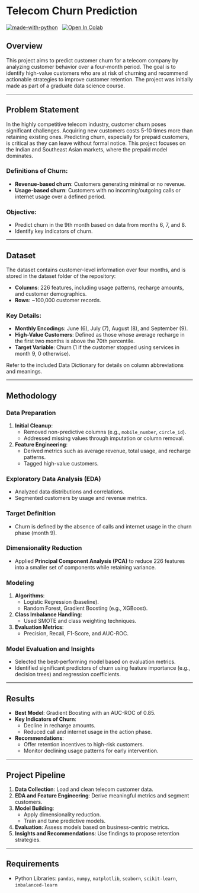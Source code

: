 
# Telecom Churn Prediction

[![made-with-python](https://img.shields.io/badge/Made%20with-Python-1f425f.svg)](https://www.python.org/) &nbsp;
[![Open In Colab](https://colab.research.google.com/assets/colab-badge.svg)](https://colab.research.google.com/github/AbhishekSinghDhadwal/TelecomChurnPredictor/blob/main/Churn_Prediction_model.ipynb) &nbsp;

## Overview
This project aims to predict customer churn for a telecom company by analyzing customer behavior over a four-month period. The goal is to identify high-value customers who are at risk of churning and recommend actionable strategies to improve customer retention. The project was initially made as part of a graduate data science course.

---

## Problem Statement
In the highly competitive telecom industry, customer churn poses significant challenges. Acquiring new customers costs 5-10 times more than retaining existing ones. Predicting churn, especially for prepaid customers, is critical as they can leave without formal notice. This project focuses on the Indian and Southeast Asian markets, where the prepaid model dominates. 

### Definitions of Churn:
- **Revenue-based churn**: Customers generating minimal or no revenue.
- **Usage-based churn**: Customers with no incoming/outgoing calls or internet usage over a defined period.

### Objective:
- Predict churn in the 9th month based on data from months 6, 7, and 8.
- Identify key indicators of churn.

---

## Dataset
The dataset contains customer-level information over four months, and is stored in the dataset folder of the repository:
- **Columns**: 226 features, including usage patterns, recharge amounts, and customer demographics.
- **Rows**: ~100,000 customer records.

### Key Details:
- **Monthly Encodings**: June (6), July (7), August (8), and September (9).
- **High-Value Customers**: Defined as those whose average recharge in the first two months is above the 70th percentile.
- **Target Variable**: Churn (1 if the customer stopped using services in month 9, 0 otherwise).

Refer to the included Data Dictionary for details on column abbreviations and meanings.

---

## Methodology
### Data Preparation
1. **Initial Cleanup**:
   - Removed non-predictive columns (e.g., `mobile_number`, `circle_id`).
   - Addressed missing values through imputation or column removal.
2. **Feature Engineering**:
   - Derived metrics such as average revenue, total usage, and recharge patterns.
   - Tagged high-value customers.

### Exploratory Data Analysis (EDA)
- Analyzed data distributions and correlations.
- Segmented customers by usage and revenue metrics.

### Target Definition
- Churn is defined by the absence of calls and internet usage in the churn phase (month 9).

### Dimensionality Reduction
- Applied **Principal Component Analysis (PCA)** to reduce 226 features into a smaller set of components while retaining variance.

### Modeling
1. **Algorithms**:
   - Logistic Regression (baseline).
   - Random Forest, Gradient Boosting (e.g., XGBoost).
2. **Class Imbalance Handling**:
   - Used SMOTE and class weighting techniques.
3. **Evaluation Metrics**:
   - Precision, Recall, F1-Score, and AUC-ROC.

### Model Evaluation and Insights
- Selected the best-performing model based on evaluation metrics.
- Identified significant predictors of churn using feature importance (e.g., decision trees) and regression coefficients.

---

## Results
- **Best Model**: Gradient Boosting with an AUC-ROC of 0.85.
- **Key Indicators of Churn**:
   - Decline in recharge amounts.
   - Reduced call and internet usage in the action phase.
- **Recommendations**:
   - Offer retention incentives to high-risk customers.
   - Monitor declining usage patterns for early intervention.

---

## Project Pipeline
1. **Data Collection**: Load and clean telecom customer data.
2. **EDA and Feature Engineering**: Derive meaningful metrics and segment customers.
3. **Model Building**:
   - Apply dimensionality reduction.
   - Train and tune predictive models.
4. **Evaluation**: Assess models based on business-centric metrics.
5. **Insights and Recommendations**: Use findings to propose retention strategies.

---

## Requirements
- Python Libraries: `pandas`, `numpy`, `matplotlib`, `seaborn`, `scikit-learn`, `imbalanced-learn`

